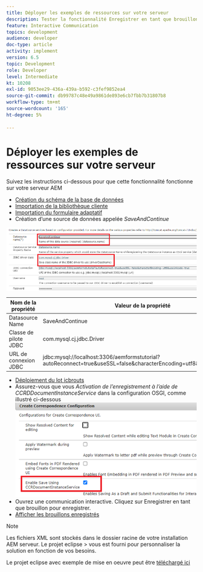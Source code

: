 ```yaml
---
title: Déployer les exemples de ressources sur votre serveur
description: Tester la fonctionnalité Enregistrer en tant que brouillon pour les communications interactives
feature: Interactive Communication
topics: development
audience: developer
doc-type: article
activity: implement
version: 6.5
topic: Development
role: Developer
level: Intermediate
kt: 10208
exl-id: 9053ee29-436a-439a-b592-c3fef9852ea4
source-git-commit: db99787c48e49a9861de893e6cb7fbb7b31807b8
workflow-type: tm+mt
source-wordcount: '165'
ht-degree: 5%

---
```


# Déployer les exemples de ressources sur votre serveur

Suivez les instructions ci-dessous pour que cette fonctionnalité fonctionne sur votre serveur AEM

* [Création du schéma de la base de données](assets/icdrafts.sql)
* [Importation de la bibliothèque cliente](assets/icdrafts.zip)
* [Importation du formulaire adaptatif](assets/SavedDraftsAdaptiveForm.zip)
* Création d’une source de données appelée _SaveAndContinue_

![Création d’une source de données](assets/data-source.png)

| Nom de la propriété | Valeur de la propriété |
|---|---|
| Datasource Name | SaveAndContinue |
| Classe de pilote JDBC  | com.mysql.cj.jdbc.Driver |
| URL de connexion JDBC | jdbc:mysql://localhost:3306/aemformstutorial?autoReconnect=true&amp;useSSL=false&amp;characterEncoding=utf8&amp;useUnicode=true |

* [Déploiement du lot icbrouts](assets/icdrafts.icdrafts.core-1.0-SNAPSHOT.jar)
* Assurez-vous que vous _Activation de l’enregistrement à l’aide de CCRDDocumentInstanceService_ dans la configuration OSGI, comme illustré ci-dessous
   ![Activation des versions préliminaires](assets/enable-drafts.png)
* Ouvrez une communication interactive. Cliquez sur Enregistrer en tant que brouillon pour enregistrer.
* [Afficher les brouillons enregistrés](http://localhost:4502/content/dam/formsanddocuments/saveddrafts/jcr:content?wcmmode=disabled)

>[!NOTE]
>Les fichiers XML sont stockés dans le dossier racine de votre installation AEM serveur. Le projet eclipse > vous est fourni pour personnaliser la solution en fonction de vos besoins.

Le projet eclipse avec exemple de mise en oeuvre peut être [téléchargé ici](assets/icdrafts-eclipse-project.zip)
